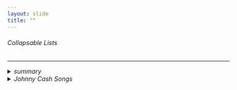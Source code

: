 ```yaml
---
layout: slide
title: "" 
---
```

<H6>Collapsable Lists<H6>
    
---
<details>
  <summary>
    summary
    </summary>
  
  * details 1 <br />
  
  * details 2 <br />
  
  * details 3 <br />
  
  * details 4 <br />
</details>

<details>
  <summary>
    Johnny Cash Songs
    </summary>
  
      * Ring of Fire  <br />
  
      * Folsom Prison  <br />
  
      * I Got Stripes  <br />
  
  </details>
